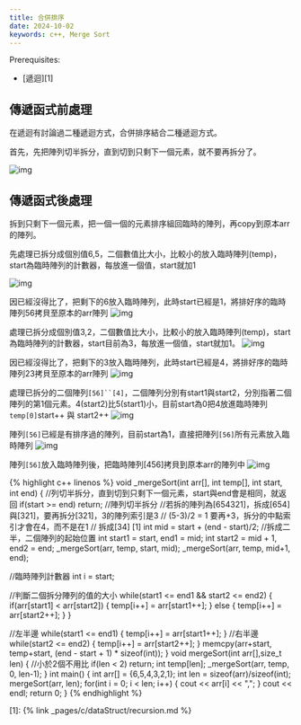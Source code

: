 ```yaml
---
title: 合併排序
date: 2024-10-02
keywords: c++, Merge Sort
---
```


Prerequisites:

- [遞迴][1]

## 傳遞函式前處理

在遞迴有討論過二種遞迴方式，合併排序結合二種遞迴方式。

首先，先把陣列切半拆分，直到切到只剩下一個元素，就不要再拆分了。

![img]({{site.imgurl}}/dataStruct/mergeSort1.jpg)  

## 傳遞函式後處理

拆到只剩下一個元素，把一個一個的元素排序組回臨時的陣列，再copy到原本arr的陣列。


先處理已拆分成個別值6,5，二個數值比大小，比較小的放入臨時陣列(temp)，start為臨時陣列的計數器，每放進一個值，start就加1

![img]({{site.imgurl}}/dataStruct/mergeSort2.jpg)  


因已經沒得比了，把剩下的6放入臨時陣列，此時start已經是1，將排好序的臨時陣列56拷貝至原本的arr陣列
![img]({{site.imgurl}}/dataStruct/mergeSort3.jpg)  


處理已拆分成個別值3,2，二個數值比大小，比較小的放入臨時陣列(temp)，start為臨時陣列的計數器，start目前為3，每放進一個值，start就加1。
![img]({{site.imgurl}}/dataStruct/mergeSort4.jpg)  

因已經沒得比了，把剩下的3放入臨時陣列，此時start已經是4，將排好序的臨時陣列23拷貝至原本的arr陣列
![img]({{site.imgurl}}/dataStruct/mergeSort5.jpg)  


處理已拆分的二個陣列`[56]``[4]`，二個陣列分別有start1與start2，分別指著二個陣列的第1個元素。4(start2)比5(start1)小，目前start為0把4放進臨時陣列`temp[0]`start++ 與 start2++
![img]({{site.imgurl}}/dataStruct/mergeSort6.jpg)  


陣列`[56]`已經是有排序過的陣列，目前start為1，直接把陣列`[56]`所有元素放入臨時陣列
![img]({{site.imgurl}}/dataStruct/mergeSort7.jpg)  

陣列`[56]`放入臨時陣列後，把臨時陣列[456]拷貝到原本arr的陣列中
![img]({{site.imgurl}}/dataStruct/mergeSort8.jpg) 


{% highlight c++ linenos %}
void _mergeSort(int arr[], int temp[], int start, int end) {
  //列切半拆分，直到切到只剩下一個元素，start與end會是相同，就返回
  if(start >= end) return;
  //陣列切半拆分
  //若拆的陣列為[654321]，拆成[654]與[321]，要再拆分[321]，3的陣列索引是3
  // (5-3)/2 = 1 要再+3，拆分的中點索引才會在4，而不是在1
  // 拆成[34] [1]
  int mid = start + (end - start)/2;
  //拆成二半，二個陣列的起始位置
  int start1 = start, end1 = mid;
  int start2 = mid + 1, end2 = end;
  _mergeSort(arr, temp, start, mid);
  _mergeSort(arr, temp, mid+1, end);
  
  //臨時陣列計數器
  int i = start;

  //判斷二個拆分陣列的值的大小
  while(start1 <= end1 && start2 <= end2) {
    if(arr[start1] < arr[start2]) {
      temp[i++] = arr[start1++];
    } else {
      temp[i++] = arr[start2++];
    }
  }
  
  //左半邊
  while(start1 <= end1) {
    temp[i++] = arr[start1++];
  }
  //右半邊
  while(start2 <= end2) {
    temp[i++] = arr[start2++];
  }
  memcpy(arr+start, temp+start, (end - start + 1) * sizeof(int));
}
void mergeSort(int arr[],size_t len) {
  //小於2個不用比
  if(len < 2) return;
  int temp[len];
  _mergeSort(arr, temp, 0, len-1);
}
int main() {
  int arr[] = {6,5,4,3,2,1};
  int len = sizeof(arr)/sizeof(int);
  mergeSort(arr, len);
  for(int i = 0; i < len; i++) {
    cout << arr[i] << ",";
  }
  cout << endl;
  return 0;
}
{% endhighlight %}

[1]: {% link _pages/c/dataStruct/recursion.md %}
